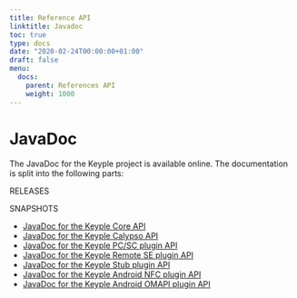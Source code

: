 ```yaml
---
title: Reference API
linktitle: Javadoc
toc: true
type: docs
date: "2020-02-24T00:00:00+01:00"
draft: false
menu:
  docs:
    parent: References API
    weight: 1000
---
```

# JavaDoc 
The JavaDoc for the Keyple project is available online. The documentation is split into the following parts:

RELEASES

SNAPSHOTS
- <a href="/keyple-website/reference/keyple-java-core/index.html" target="_blank">JavaDoc for the Keyple Core API</a>
- <a href="/keyple-website/reference/keyple-java-calypso/index.html" target="_blank">JavaDoc for the Keyple Calypso API</a>
- <a href="/keyple-website/reference/keyple-java-plugin-pcsc/index.html" target="_blank">JavaDoc for the Keyple PC/SC plugin API</a>
- <a href="/keyple-website/reference/keyple-java-plugin-remotese/index.html" target="_blank">JavaDoc for the Keyple Remote SE plugin API</a>
- <a href="/keyple-website/reference/keyple-java-plugin-stub/index.html" target="_blank">JavaDoc for the Keyple Stub plugin API</a>
- <a href="/keyple-website/reference/keyple-android-plugin-nfc/index.html" target="_blank">JavaDoc for the Keyple Android NFC plugin API</a>
- <a href="/keyple-website/reference/keyple-android-plugin-omapi/index.html" target="_blank">JavaDoc for the Keyple Android OMAPI plugin API</a>